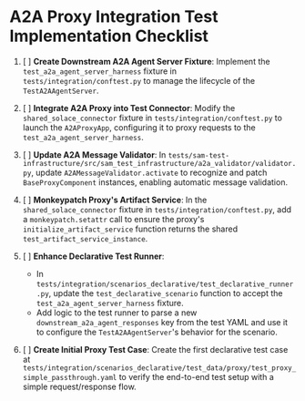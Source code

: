 # A2A Proxy Integration Test Implementation Checklist

1.  [ ] **Create Downstream A2A Agent Server Fixture**: Implement the `test_a2a_agent_server_harness` fixture in `tests/integration/conftest.py` to manage the lifecycle of the `TestA2AAgentServer`.

2.  [ ] **Integrate A2A Proxy into Test Connector**: Modify the `shared_solace_connector` fixture in `tests/integration/conftest.py` to launch the `A2AProxyApp`, configuring it to proxy requests to the `test_a2a_agent_server_harness`.

3.  [ ] **Update A2A Message Validator**: In `tests/sam-test-infrastructure/src/sam_test_infrastructure/a2a_validator/validator.py`, update `A2AMessageValidator.activate` to recognize and patch `BaseProxyComponent` instances, enabling automatic message validation.

4.  [ ] **Monkeypatch Proxy's Artifact Service**: In the `shared_solace_connector` fixture in `tests/integration/conftest.py`, add a `monkeypatch.setattr` call to ensure the proxy's `initialize_artifact_service` function returns the shared `test_artifact_service_instance`.

5.  [ ] **Enhance Declarative Test Runner**:
    - In `tests/integration/scenarios_declarative/test_declarative_runner.py`, update the `test_declarative_scenario` function to accept the `test_a2a_agent_server_harness` fixture.
    - Add logic to the test runner to parse a new `downstream_a2a_agent_responses` key from the test YAML and use it to configure the `TestA2AAgentServer`'s behavior for the scenario.

6.  [ ] **Create Initial Proxy Test Case**: Create the first declarative test case at `tests/integration/scenarios_declarative/test_data/proxy/test_proxy_simple_passthrough.yaml` to verify the end-to-end test setup with a simple request/response flow.
